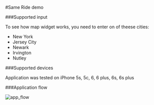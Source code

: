 #Same Ride demo

###Supported input

To see how map widget works, you need to enter on of theese cities:

 - New York
 - Jersey City
 - Newark
 - Irvington
 - Nutley

###Supported devices

Application was tested on iPhone 5s, 5c, 6, 6 plus, 6s, 6s plus

###Application flow

![app_flow](https://github.com/WebbyLab/react-native-demo/blob/master/appFlowAnimation.gif?raw=true)
